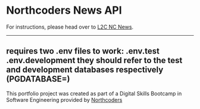 # Northcoders News API

For instructions, please head over to [L2C NC News](https://l2c.northcoders.com/courses/be/nc-news).

---
requires two .env files to work:
.env.test
.env.development
they should refer to the test and development databases respectively (PGDATABASE=<database>)
---


This portfolio project was created as part of a Digital Skills Bootcamp in Software Engineering provided by [Northcoders](https://northcoders.com/)
